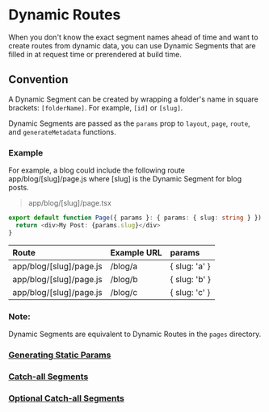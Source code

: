 # Dynamic Routes
When you don't know the exact segment names ahead of time and want to create routes from dynamic data, you can use Dynamic Segments that are filled in at request time or prerendered at build time.

## Convention
A Dynamic Segment can be created by wrapping a folder's name in square brackets: `[folderName]`. For example, `[id]` or `[slug]`.

Dynamic Segments are passed as the `params` prop to `layout`, `page`, `route`, and `generateMetadata` functions.

### Example
For example, a blog could include the following route app/blog/[slug]/page.js where [slug] is the Dynamic Segment for blog posts.

> app/blog/[slug]/page.tsx
```typescript
export default function Page({ params }: { params: { slug: string } }) {
  return <div>My Post: {params.slug}</div>
}
```

Route            	         |Example URL      |    params     
| :------------------------- | :-------------- | :------------------ |
app/blog/[slug]/page.js	     |     /blog/a     |	{ slug: 'a'      }
app/blog/[slug]/page.js	     |     /blog/b     |	{ slug: 'b'      }
app/blog/[slug]/page.js	     |     /blog/c     |	{ slug: 'c'      }

### Note:
Dynamic Segments are equivalent to Dynamic Routes in the `pages` directory.

### [Generating Static Params](https://nextjs.org/docs/app/building-your-application/routing/dynamic-routes#generating-static-params)
### [Catch-all Segments](https://nextjs.org/docs/app/building-your-application/routing/dynamic-routes#catch-all-segments)
### [Optional Catch-all Segments](https://nextjs.org/docs/app/building-your-application/routing/dynamic-routes#optional-catch-all-segments)